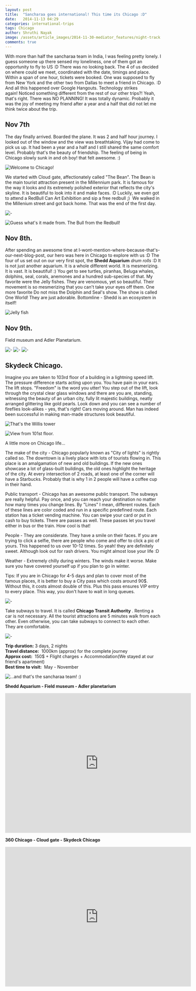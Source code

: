 ```yaml
---
layout: post
title:  "Sancharaa goes international! This time its Chicago :D"
date:   2014-11-13 04:29
categories: international-trips
tags: Chicago
author: Shruthi Nayak
image: /assets/article_images/2014-11-30-mediator_features/night-track.jpg
comments: true
---
```


With more than half the sancharaa team in India, I was feeling pretty lonely. I guess someone up there sensed my loneliness, one of them got an opportunity to fly to US :D There was no looking back. The 4 of us decided on where could we meet, coordinated with the date, timings and place. Within a span of one hour, tickets were booked. One was supposed to fly from New York and the other two from Dallas to meet a friend in Chicago. :D And all this happened over Google Hangouts. Technology strikes again! Noticed something different from the rest of our other trips?! Yeah, that's right. There was NO PLANNING! It was totally dynamic. Probably it was the joy of meeting my friend after a year and a half that did not let me think twice about the trip.

## Nov 7th
The day finally arrived. Boarded the plane. It was 2 and half hour journey. I looked out of the window and the view was breathtaking. Vijay had come to pick us up. It had been a year and a half and I still shared the same comfort level. Probably that's the beauty of friendship. The feeling of being in Chicago slowly sunk in and oh boy! that felt awesome. :)


![Welcome to Chicago!](https://sancharaa.files.wordpress.com/2014/11/img_7597.jpg)

We started with Cloud gate, affectionately called "The Bean". The Bean is the main tourist attraction present in the Millennium park. It is famous for the way it looks and its extremely polished exterior that reflects the city's skyline. It is beautiful to look into it and make faces. :D Luckily, we even got to attend a RedBull Can Art Exhibition and sip a free redbull ;)  We walked in the Millenium street and got back home. That was the end of the first day.

![-](https://sancharaa.files.wordpress.com/2014/11/10422103_805506786162382_7820090455993889275_n.jpg)

![Guess what's it made from. The Bull from the Redbull!](https://s3.amazonaws.com/pushbullet-uploads/ujBzpr2i0qq-sTChdDWliFYPi6Hqq4fc3kD9ys7ch2OY/IMG_20141107_144634.jpg)

## Nov 8th.
After spending an awesome time at I-wont-mention-where-because-that's-our-next-blog-post, our hero was here in Chicago to explore with us :D The four of us set out on our very first spot, the **Shedd Aquarium**  *drum rolls* :D It is not just another aquarium. It is a whole different world. It is mesmerizing. It is vast. It is beautiful! :) You get to see turtles, piranhas, Beluga whales, dolphins, seal, corals, anemones and a hundred sub-species of that. My favorite were the Jelly fishes. They are venomous, yet so beautiful. Their movement is so mesmerizing that you can't take your eyes off them. One more favorite Do not miss the Dolphin and Seal's show. The show is called One World! They are just adorable. Bottomline - Shedd is an ecosystem in itself!

![Jelly fish](https://pbs.twimg.com/media/B19HtzaIAAArqIV.jpg)

## Nov 9th.
Field museum and Adler Planetarium.

![-](https://sancharaa.files.wordpress.com/2014/11/img_7968.jpg)
![-](https://sancharaa.files.wordpress.com/2014/11/img_7944.jpg)
![-](https://sancharaa.files.wordpress.com/2014/11/img_7909.jpg)

## Skydeck Chicago.

Imagine you are taken to 103rd floor of a building in a lightning speed lift. The pressure difference starts acting upon you. You have pain in your ears. The lift stops. "Freedom" is the word you utter! You step out of the lift, look through the crystal clear glass windows and there are you are, standing, witnessing the beauty of an urban city, fully lit majestic buildings, neatly arranged glittering like gold pearls. Look down and you can see a number of fireflies look-alikes - yes, that's right! Cars moving around. Man has indeed been successful in making man-made structures look beautiful.

![That's the Willis tower](https://sancharaa.files.wordpress.com/2014/11/img_8139.jpg)

![View from 101st floor.](https://sancharaa.files.wordpress.com/2014/11/img_8050.jpg)

A little more on Chicago life...

The make of the city - Chicago popularly known as "City of lights" is rightly called so. The downtown is a lively place with lots of tourists flowing in. This place is an amalgamation of new and old buildings. If the new ones showcase a lot of glass-built buildings, the old ones highlight the heritage of the city. At every intersection of 2 roads, at least one of the corner will have a Starbucks. Probably that is why 1 in 2 people will have a coffee cup in their hand.

Public transport - Chicago has an awesome public transport. The subways are really helpful. Pay once, and you can reach your destination no matter how many times you change lines. By "Lines" I mean, different routes. Each of these lines are color coded and run in a specific predefined route. Each station has a ticket vending machine. You can swipe your card or put in cash to buy tickets. There are passes as well. These passes let you travel either in bus or the train. How cool is that!

People - They are considerate. They have a smile on their faces. If you are trying to click a selfie, there are people who come and offer to click a pic of yours. This happened to us over 10-12 times. So yeah! they are definitely sweet. Although look out for rash drivers. You might almost lose your life :D

Weather - Extremely chilly during winters. The winds make it worse. Make sure you have covered yourself up if you plan to go in winter.

Tips:
If you are in Chicago for 4-5 days and plan to cover most of the famous places, it is better to buy a City pass which costs around 90$. Without this, it costs almost double of this. Plus this pass ensures VIP entry to every place. This way, you don't have to wait in long queues.

![-](https://sancharaa.files.wordpress.com/2014/11/img_8278.jpg)

Take subways to travel. It is called **Chicago Transit Authority** . Renting a car is not necessary. All the tourist attractions are 5 minutes walk from each other. Even otherwise, you can take subways to connect to each other. They are comfortable.

![-](https://sancharaa.files.wordpress.com/2014/11/img_8227.jpg)

**Trip duration:**  3 days, 2 nights  
**Travel distance:**  1000km (approx) for the complete journey  
**Approx cost:**  150$ + Flight charges + Accommodation(We stayed at our friend's apartment)  
**Best time to visit:**  May - November  

![...and that's the sancharaa team! :)](https://sancharaa.files.wordpress.com/2014/11/10632599_863153387028531_9161720852416338599_n.jpg)

**Shedd Aquarium - Field museum - Adler planetarium**
<iframe src="https://www.google.com/maps/embed?pb=!1m30!1m8!1m3!1d4106.8537689522145!2d-87.61495425487287!3d41.86674829381374!3m2!1i1024!2i768!4f13.1!4m19!3e2!4m5!1s0x880e2b635fb775f9%3A0x32059de3df50fbdf!2sShedd+Aquarium%2C+1200+S+Lake+Shore+Dr%2C+Chicago%2C+IL+60605!3m2!1d41.867572599999995!2d-87.614038!4m5!1s0x880e2b7d33304057%3A0xb51220475f7ec7da!2sThe+Field+Museum%2C+1400+S+Lake+Shore+Dr%2C+Chicago%2C+IL+60605!3m2!1d41.866261!2d-87.6169805!4m5!1s0x880e2b6fb7b114b5%3A0x6920a3aa12218ea6!2sAdler+Planetarium%2C+Museum+Campus%2C+1300+S+Lake+Shore+Dr%2C+Chicago%2C+IL+60605!3m2!1d41.866333!2d-87.6067829!5e0!3m2!1sen!2sus!4v1491105601153" width="600" height="450" frameborder="0" style="border:0" allowfullscreen></iframe>

**360 Chicago - Cloud gate - Skydeck Chicago**

<iframe src="https://www.google.com/maps/embed?pb=!1m30!1m8!1m3!1d11881.76641932026!2d-87.62942000000001!3d41.883359000000006!3m2!1i1024!2i768!4f13.1!4m19!3e2!4m5!1s0x880e2caee1430cb7%3A0x3ff4028e752d0923!2s360+N+Michigan+Ave%2C+Chicago%2C+IL+60601!3m2!1d41.8879768!2d-87.6250024!4m5!1s0x880e2ca687332bf5%3A0x64d3fefce3a4a51!2sCloud+Gate%2C+Chicago%2C+IL+60601!3m2!1d41.8826572!2d-87.6233039!4m5!1s0x880e2cbee269fbbb%3A0xcf09307f0945d4fd!2sSkydeck+Chicago%EF%BF%BC%2C+Willis+Tower%2C+233+S+Wacker+Dr%2C+Chicago%2C+IL+60606!3m2!1d41.8787415!2d-87.6359427!5e0!3m2!1sen!2sus!4v1491105660652" width="600" height="450" frameborder="0" style="border:0" allowfullscreen></iframe>
